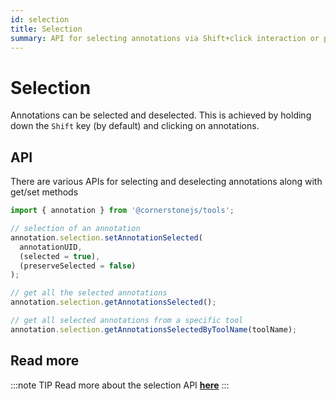 ```yaml
---
id: selection
title: Selection
summary: API for selecting annotations via Shift+click interaction or programmatically, with methods to retrieve selected annotations by tool type
---
```


# Selection

Annotations can be selected and deselected. This is achieved by holding down the `Shift` key (by default) and clicking on annotations.

## API

There are various APIs for selecting and deselecting annotations along with get/set methods

```js
import { annotation } from '@cornerstonejs/tools';

// selection of an annotation
annotation.selection.setAnnotationSelected(
  annotationUID,
  (selected = true),
  (preserveSelected = false)
);

// get all the selected annotations
annotation.selection.getAnnotationsSelected();

// get all selected annotations from a specific tool
annotation.selection.getAnnotationsSelectedByToolName(toolName);
```

## Read more

:::note TIP
Read more about the selection API [**here**](/docs/api/tools/namespaces/annotation/namespaces/selection/)
:::
